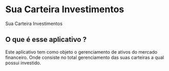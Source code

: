 # Sua Carteira Investimentos

Sua Carteira Investimentos

## O que é esse aplicativo ?

Este aplicativo tem como objeto o gerenciamento de ativos do mercado financeiro.
Onde consiste no total gerenciamento das suas carteiras a qual possui investido.

